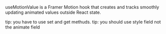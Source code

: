useMotionValue is a Framer Motion hook that creates and tracks smoothly updating animated values outside React state.

tip: you have to use set and get methuds.
tip: you should use style field not the animate field
